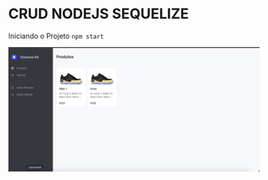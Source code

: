 # CRUD NODEJS SEQUELIZE

Iniciando o Projeto
`npm start`

![Layout](https://raw.githubusercontent.com/jeffersonrucu/CRUD_NODEJS_EXPRESS_MYSQL_MVC/master/screenshot.png)

